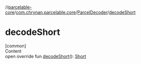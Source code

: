 //[parcelable-core](../../../index.md)/[com.chrynan.parcelable.core](../index.md)/[ParcelDecoder](index.md)/[decodeShort](decode-short.md)



# decodeShort  
[common]  
Content  
open override fun [decodeShort](decode-short.md)(): [Short](https://kotlinlang.org/api/latest/jvm/stdlib/kotlin/-short/index.html)  



